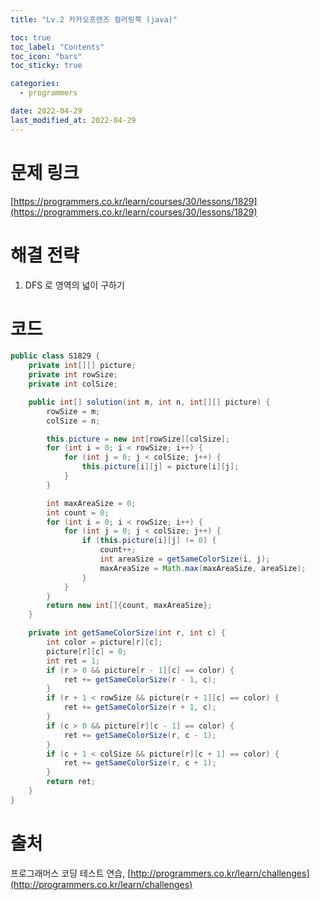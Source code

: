 ```yaml
---
title: "Lv.2 카카오프렌즈 컬러링북 (java)"

toc: true
toc_label: "Contents"
toc_icon: "bars"
toc_sticky: true

categories:
  - programmers

date: 2022-04-29
last_modified_at: 2022-04-29
---
```


# 문제 링크

[https://programmers.co.kr/learn/courses/30/lessons/1829](https://programmers.co.kr/learn/courses/30/lessons/1829)

# 해결 전략

1. DFS 로 영역의 넓이 구하기

# 코드

```java
public class S1829 {
    private int[][] picture;
    private int rowSize;
    private int colSize;

    public int[] solution(int m, int n, int[][] picture) {
        rowSize = m;
        colSize = n;

        this.picture = new int[rowSize][colSize];
        for (int i = 0; i < rowSize; i++) {
            for (int j = 0; j < colSize; j++) {
                this.picture[i][j] = picture[i][j];
            }
        }

        int maxAreaSize = 0;
        int count = 0;
        for (int i = 0; i < rowSize; i++) {
            for (int j = 0; j < colSize; j++) {
                if (this.picture[i][j] != 0) {
                    count++;
                    int areaSize = getSameColorSize(i, j);
                    maxAreaSize = Math.max(maxAreaSize, areaSize);
                }
            }
        }
        return new int[]{count, maxAreaSize};
    }

    private int getSameColorSize(int r, int c) {
        int color = picture[r][c];
        picture[r][c] = 0;
        int ret = 1;
        if (r > 0 && picture[r - 1][c] == color) {
            ret += getSameColorSize(r - 1, c);
        }
        if (r + 1 < rowSize && picture[r + 1][c] == color) {
            ret += getSameColorSize(r + 1, c);
        }
        if (c > 0 && picture[r][c - 1] == color) {
            ret += getSameColorSize(r, c - 1);
        }
        if (c + 1 < colSize && picture[r][c + 1] == color) {
            ret += getSameColorSize(r, c + 1);
        }
        return ret;
    }
}
```



# 출처

프로그래머스 코딩 테스트 연습, [http://programmers.co.kr/learn/challenges](http://programmers.co.kr/learn/challenges)

